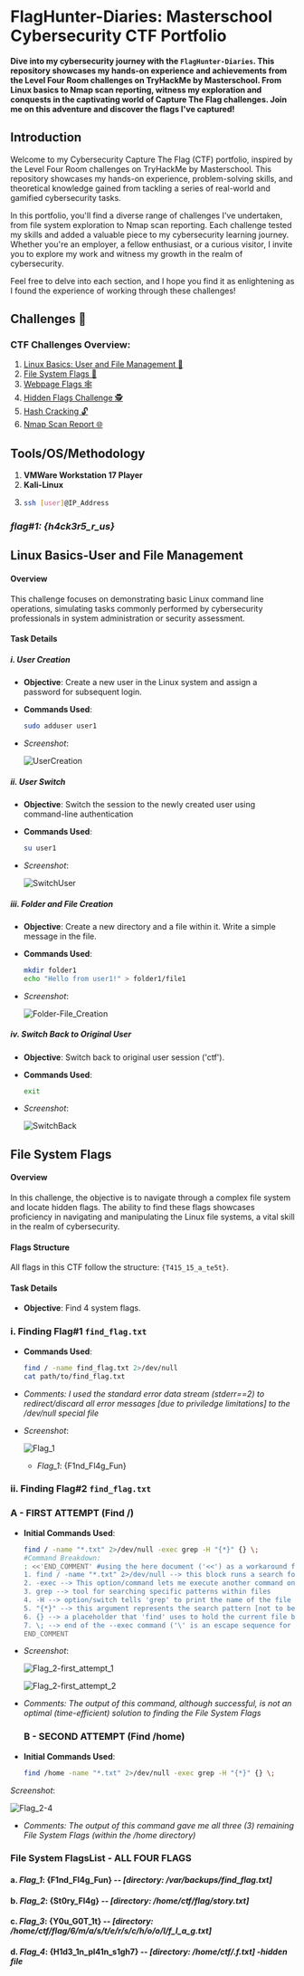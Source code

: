 
# FlagHunter-Diaries: Masterschool Cybersecurity CTF Portfolio

**Dive into my cybersecurity journey with the `FlagHunter-Diaries`. This repository showcases my hands-on experience and achievements from the Level Four Room challenges on TryHackMe by Masterschool. From Linux basics to Nmap scan reporting, witness my exploration and conquests in the captivating world of Capture The Flag challenges. Join me on this adventure and discover the flags I've captured!**

## Introduction

Welcome to my Cybersecurity Capture The Flag (CTF) portfolio, inspired by the Level Four Room challenges on TryHackMe by Masterschool. This repository showcases my hands-on experience, problem-solving skills, and theoretical knowledge gained from tackling a series of real-world and gamified cybersecurity tasks.

In this portfolio, you'll find a diverse range of challenges I've undertaken, from file system exploration to Nmap scan reporting. Each challenge tested my skills and added a valuable piece to my cybersecurity learning journey. Whether you're an employer, a fellow enthusiast, or a curious visitor, I invite you to explore my work and witness my growth in the realm of cybersecurity.

Feel free to delve into each section, and I hope you find it as enlightening as I found the experience of working through these challenges!

## Challenges 🔐

### CTF Challenges Overview:

1. [Linux Basics: User and File Management 🐧](#linux-basics-user-and-file-management)  
2. [File System Flags 📂](#file-system-flags)  
3. [Webpage Flags 🕸️](#webpage-flags)
4. [Hidden Flags Challenge 🕵️](#hidden-flags-challenge)
5. [Hash Cracking 🔓](#hash-cracking)
6. [Nmap Scan Report 🌐](#nmap-scan-report)

## Tools/OS/Methodology
1. **VMWare Workstation 17 Player**
2. **Kali-Linux**
3. ```bash
   ssh [user]@IP_Address

### *flag#1: {h4ck3r5_r_us}*

## Linux Basics-User and File Management

#### Overview
This challenge focuses on demonstrating basic Linux command line operations, simulating tasks commonly performed by cybersecurity professionals in system administration or security assessment.

#### Task Details

##### i. User Creation
- **Objective**: Create a new user in the Linux system and assign a password for subsequent login.
- **Commands Used**: 
  ```bash
  sudo adduser user1
- *Screenshot*:
   
   ![UserCreation](https://github.com/Clement-Quaye/FlagHunter-Diaries/assets/67621550/37b29e41-58e5-4ac3-a758-78da2f2d7778)

##### ii. User Switch
- **Objective**: Switch the session to the newly created user using command-line authentication
- **Commands Used**: 
  ```bash
  su user1
- *Screenshot*:
  
   ![SwitchUser](https://github.com/Clement-Quaye/FlagHunter-Diaries/assets/67621550/04ecbed8-798c-488a-aa3c-d70a6df128d0)

##### iii. Folder and File Creation
- **Objective**: Create a new directory and a file within it. Write a simple message in the file.
- **Commands Used**: 
  ```bash
  mkdir folder1
  echo "Hello from user1!" > folder1/file1
- *Screenshot*:
  
   ![Folder-File_Creation](https://github.com/Clement-Quaye/FlagHunter-Diaries/assets/67621550/ad19b49d-fa57-4173-aee8-1a746e71f380)


##### iv. Switch Back to Original User
- **Objective**: Switch back to original user session ('ctf').
- **Commands Used**: 
  ```bash
  exit
- *Screenshot*:
  
  ![SwitchBack](https://github.com/Clement-Quaye/FlagHunter-Diaries/assets/67621550/c395e1a8-0625-4164-9dba-e05ee9383fd0)


## File System Flags

#### Overview
In this challenge, the objective is to navigate through a complex file system and locate hidden flags. The ability to find these flags showcases proficiency in navigating and manipulating the Linux file systems, a vital skill in the realm of cybersecurity.

#### Flags Structure
All flags in this CTF follow the structure: `{T415_15_a_te5t}`. 

#### Task Details
- **Objective**: Find 4 system flags.
  
### i. Finding Flag#1 `find_flag.txt`

- **Commands Used**: 
  ```bash
  find / -name find_flag.txt 2>/dev/null
  cat path/to/find_flag.txt
- *Comments: I used the standard error data stream (stderr==2) to redirect/discard all error messages [due to priviledge limitations] to the /dev/null special file*
   
- *Screenshot*:

   ![Flag_1](https://github.com/Clement-Quaye/FlagHunter-Diaries/assets/67621550/514f216d-0d7d-4927-a4c0-6be407083b0a)

  - *Flag_1*: {F1nd_Fl4g_Fun}
    
### ii. Finding Flag#2 `find_flag.txt` 

### A - FIRST ATTEMPT (Find /)
- **Initial Commands Used**: 
  ```bash
  find / -name "*.txt" 2>/dev/null -exec grep -H "{*}" {} \;
  #Command Breakdown:
  : <<'END_COMMENT' #using the here document ('<<') as a workaround for multi-line comments
  1. find / -name "*.txt" 2>/dev/null --> this block runs a search for txt files using the * wildcard
  2. -exec --> This option/command lets me execute another command on each file that matches the find conditions (no. 1)
  3. grep --> tool for searching specific patterns within files
  4. -H --> option/switch tells 'grep' to print the name of the file along with the matching line
  5. "{*}" --> this argument represents the search pattern [not to be confused with the next one which is a placeholder]
  6. {} --> a placeholder that 'find' uses to hold the current file being processed. When 'grep' is executed {} will be replaced with the current ".txt" file
  7. \; --> end of the --exec command ('\' is an escape sequence for the semicolon)
  END_COMMENT
  
- *Screenshot*:

  ![Flag_2-first_attempt_1](https://github.com/Clement-Quaye/FlagHunter-Diaries/assets/67621550/0a3d919e-fe27-411d-882a-804cbe70cc87)

  ![Flag_2-first_attempt_2](https://github.com/Clement-Quaye/FlagHunter-Diaries/assets/67621550/98ede3cb-e252-4fe3-8ed5-90a630e0039e)
  
- *Comments: The output of this command, although successful, is not an optimal (time-efficient) solution to finding the File System Flags*

  ### B - SECOND ATTEMPT (Find /home)
- **Initial Commands Used**: 
  ```bash
  find /home -name "*.txt" 2>/dev/null -exec grep -H "{*}" {} \;

*Screenshot*:

   ![Flag_2-4](https://github.com/Clement-Quaye/FlagHunter-Diaries/assets/67621550/2bee3715-899c-48a9-8658-fe977f5d0ca9)

- *Comments: The output of this command gave me all three (3) remaining File System Flags (within the /home directory)*

### File System FlagsList - ALL FOUR FLAGS
  #### a. *Flag_1*: {F1nd_Fl4g_Fun} -- *[directory: /var/backups/find_flag.txt]*
  #### b. *Flag_2*: {St0ry_Fl4g} -- *[directory: /home/ctf/flag/story.txt]*
  #### c. *Flag_3*: {Y0u_G0T_1t} -- *[directory: /home/ctf/flag/6/m/a/s/t/e/r/s/c/h/o/o/l/f_l_a_g.txt]*
  #### d. *Flag_4*: {H1d3_1n_pl41n_s1gh7} -- *[directory: /home/ctf/.f.txt] -hidden file*

